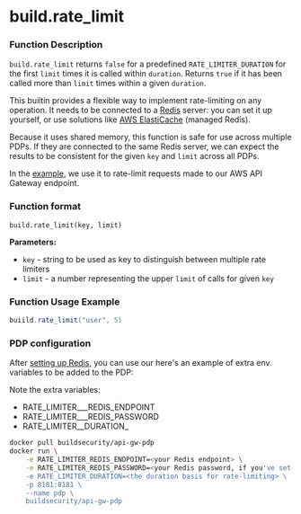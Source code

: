 # build.rate\_limit



### Function Description

`build.rate_limit` returns `false` for a predefined `RATE_LIMITER_DURATION` for the first `limit` times it is called within `duration`. Returns `true` if it has been called more than `limit` times within a given `duration`.

This builtin provides a flexible way to implement rate-limiting on any operation. It needs to be connected to a [Redis](https://redis.io/) server: you can set it up yourself, or use solutions like [AWS ElastiCache](https://aws.amazon.com/elasticache/) \(managed Redis\).

Because it uses shared memory, this function is safe for use across multiple PDPs. If they are connected to the same Redis server, we can expect the results to be consistent for the given `key` and `limit` across all PDPs.

In the [example](https://github.com/build-security/aws-api-gateway-authz/blob/main/policy), we use it to rate-limit requests made to our AWS API Gateway endpoint.

### Function format

`build.rate_limit(key, limit)`

**Parameters:**

* `key` - string to be used as key to distinguish between multiple rate limiters
* `limit` - a number representing the upper `limit` of calls for given `key`

### Function Usage Example

```scala
buiild.rate_limit("user", 5)
```

### PDP configuration

After [setting up Redis](https://redis.io/topics/quickstart), you can use our here's an example of extra env. variables to be added to the PDP:

Note the extra variables:

* RATE\_LIMITER_\__REDIS\_ENDPOINT
* RATE\_LIMITER_\__REDIS\_PASSWORD
* RATE\_LIMITER_\_DURATION_

```bash
docker pull buildsecurity/api-gw-pdp
docker run \
    -e RATE_LIMITER_REDIS_ENDPOINT=<your Redis endpoint> \
    -e RATE_LIMITER_REDIS_PASSWORD=<your Redis password, if you've set one> \
    -e RATE_LIMITER_DURATION=<the duration basis for rate-limiting> \
    -p 8181:8181 \
    --name pdp \
    buildsecurity/api-gw-pdp
```

